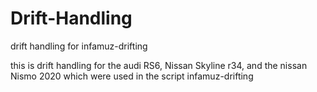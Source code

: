# Drift-Handling
drift handling for infamuz-drifting

this is drift handling for the audi RS6, Nissan Skyline r34, and the nissan Nismo 2020 which were used in the script infamuz-drifting
